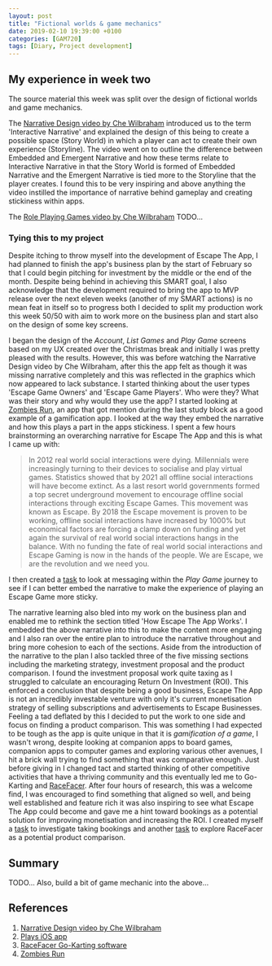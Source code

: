 ```yaml
---
layout: post
title: "Fictional worlds & game mechanics"
date: 2019-02-10 19:39:00 +0100
categories: [GAM720]
tags: [Diary, Project development]
---
```


## My experience in week two

The source material this week was split over the design of fictional worlds and game mechanics.

The [Narrative Design video by Che Wilbraham](https://falmouthflexible.instructure.com/courses/296/pages/week-2-narrative-design-che-wilbraham?module_item_id=19025) introduced us to the term 'Interactive Narrative' and explained the design of this being to create a possible space (Story World) in which a player can act to create their own experience (Storyline). The video went on to outline the difference between Embedded and Emergent Narrative and how these terms relate to Interactive Narrative in that the Story World is formed of Embedded Narrative and the Emergent Narrative is tied more to the Storyline that the player creates. I found this to be very inspiring and above anything the video instilled the importance of narrative behind gameplay and creating stickiness within apps.

The [Role Playing Games video by Che Wilbraham](https://falmouthflexible.instructure.com/courses/296/pages/week-2-role-playing-games-che-wilbraham?module_item_id=19026) TODO...

### Tying this to my project

Despite itching to throw myself into the development of Escape The App, I had planned to finish the app's business plan by the start of February so that I could begin pitching for investment by the middle or the end of the month. Despite being behind in achieving this SMART goal, I also acknowledge that the development required to bring the app to MVP release over the next eleven weeks (another of my SMART actions) is no mean feat in itself so to progress both I decided to split my production work this week 50/50 with aim to work more on the business plan and start also on the design of some key screens.

I began the design of the *Account*, *List Games* and *Play Game* screens based on my UX created over the Christmas break and initially I was pretty pleased with the results. However, this was before watching the Narrative Design video by Che Wilbraham, after this the app felt as though it was missing narrative completely and this was reflected in the graphics which now appeared to lack substance. I started thinking about the user types 'Escape Game Owners' and 'Escape Game Players'. Who were they? What was their story and why would they use the app? I started looking at [Zombies Run](https://zombiesrungame.com), an app that got mention during the last study block as a good example of a gamification app. I looked at the way they embed the narrative and how this plays a part in the apps stickiness. I spent a few hours brainstorming an overarching narrative for Escape The App and this is what I came up with:

> In 2012 real world social interactions were dying. Millennials were increasingly turning to their devices to socialise and play virtual games. Statistics showed that by 2021 all offline social interactions will have become extinct. As a last resort world governments formed a top secret underground movement to encourage offline social interactions through exciting Escape Games. This movement was known as Escape. By 2018 the Escape movement is proven to be working, offline social interactions have increased by 1000% but economical factors are forcing a clamp down on funding and yet again the survival of real world social interactions hangs in the balance. With no funding the fate of real world social interactions and Escape Gaming is now in the hands of the people. We are Escape, we are the revolution and we need you.

I then created a [task](https://trello.com/c/rFRCChKt/16-ux007-update-wireframes-for-the-v1-play-room-journey-to-introduce-narrative-4-hrs) to look at messaging within the *Play Game* journey to see if I can better embed the narrative to make the experience of playing an Escape Game more sticky.

The narrative learning also bled into my work on the business plan and enabled me to rethink the section titled 'How Escape The App Works'. I embedded the above narrative into this to make the content more engaging and I also ran over the entire plan to introduce the narrative throughout and bring more cohesion to each of the sections. Aside from the introduction of the narrative to the plan I also tackled three of the five missing sections including the marketing strategy, investment proposal and the product comparison. I found the investment proposal work quite taxing as I struggled to calculate an encouraging Return On Investment (ROI). This enforced a conclusion that despite being a good business, Escape The App is not an incredibly investable venture with only it's current monetisation strategy of selling subscriptions and advertisements to Escape Businesses. Feeling a tad deflated by this I decided to put the work to one side and focus on finding a product comparison. This was something I had expected to be tough as the app is quite unique in that it is *gamification of a game*, I wasn't wrong, despite looking at companion apps to board games, companion apps to computer games and exploring various other avenues, I hit a brick wall trying to find something that was comparative enough. Just before giving in I changed tact and started thinking of other competitive activities that have a thriving community and this eventually led me to Go-Karting and [RaceFacer](https://www.racefacer.com). After four hours of research, this was a welcome find, I was encouraged to find something that aligned so well, and being well established and feature rich it was also inspiring to see what Escape The App could become and gave me a hint toward bookings as a potential solution for improving monetisation and increasing the ROI. I created myself a [task](https://trello.com/c/r8AhyziU/29-mkt009-investigate-bookings-potential) to investigate taking bookings and another [task](https://trello.com/c/O0bbcGhD/30-mkt010-investigate-racefacer-as-a-product-comparison) to explore RaceFacer as a potential product comparison.

## Summary

TODO... Also, build a bit of game mechanic into the above...

## References

1. [Narrative Design video by Che Wilbraham](https://falmouthflexible.instructure.com/courses/296/pages/week-2-narrative-design-che-wilbraham?module_item_id=19025)
2. [Plays iOS app](https://itunes.apple.com/us/app/plays-animate-your-messages/id1346642927)
3. [RaceFacer Go-Karting software](https://www.racefacer.com)
4. [Zombies Run](https://zombiesrungame.com)
